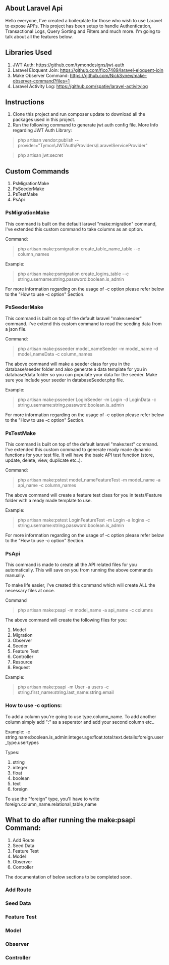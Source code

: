 
## About Laravel Api

Hello everyone, I've created a boilerplate for those who wish to use Laravel to expose API's. This project has been setup to handle Authentication, Transactional Logs, Query Sorting and Filters and much more. I'm going to talk about all the features below.

## Libraries Used

1. JWT Auth: https://github.com/tymondesigns/jwt-auth
2. Laravel Eloquent Join: https://github.com/fico7489/laravel-eloquent-join
3. Make Observer Command: https://github.com/NickSynev/make-observer-command?files=1
4. Laravel Activity Log: https://github.com/spatie/laravel-activitylog

## Instructions

1. Clone this project and run composer update to download all the packages used in this project.
2. Run the following command to generate jwt auth config file. More Info regarding JWT Auth Library: 
> php artisan vendor:publish --provider="Tymon\JWTAuth\Providers\LaravelServiceProvider"

> php artisan jwt:secret

## Custom Commands

1. PsMigrationMake
2. PsSeederMake
3. PsTestMake
4. PsApi

### PsMigrationMake
This command is built on the default laravel "make:migration" command, I've extended this custom command to take columns as an option. 

Command:
> php artisan make:psmigration create_table_name_table --c column_names

Example:
> php artisan make:psmigration create_logins_table --c string.username:string.password:boolean.is_admin

For more information regarding on the usage of -c option please refer below to the "How to use -c option" Section.

### PsSeederMake
This command is built on top of the default laravel "make:seeder" command. I've extend this custom command to read the seeding data from a json file.

Command:

> php artisan make:psseeder model_nameSeeder -m model_name -d model_nameData -c column_names

The above command will make a seeder class for you in the database/seeder folder and also generate a data template for you in database/data folder so you can populate your data for the seeder. Make sure you include your seeder in databaseSeeder.php file.

Example:

> php artisan make:psseeder LoginSeeder -m Login -d LoginData -c string.username:string.password:boolean.is_admin

For more information regarding on the usage of -c option please refer below to the "How to use -c option" Section.

### PsTestMake
This command is built on top of the default laravel "make:test" command. I've extended this custom command to generate ready made dynamic functions for your test file. It will have the basic API test function (store, update, delete, view, duplicate etc..).

Command:

> php artisan make:pstest model_nameFeatureTest -m model_name -a api_name -c column_names

The above command will create a feature test class for you in tests/Feature folder with a ready made template to use.

Example:

> php artisan make:pstest LoginFeatureTest -m Login -a logins -c string.username:string.password:boolean.is_admin

For more information regarding on the usage of -c option please refer below to the "How to use -c option" Section.

### PsApi
This command is made to create all the API related files for you automatically. This will save on you from running the above commands manually.

To make life easier, I've created this command which will create ALL the necessary files at once.

Command

> php artisan make:psapi -m model_name -a api_name -c columns

The above command will create the following files for you:

1. Model
2. Migration
3. Observer
4. Seeder
5. Feature Test
6. Controller
7. Resource
8. Request

Example:
> php artisan make:psapi -m User -a users -c string.first_name:string.last_name:string.email


### How to use -c options:
To add a column you're going to use type.column_name. To add another column simply add ":" as a seperator and add your second column etc..

Example:
-c string.name:boolean.is_admin:integer.age:float.total:text.details:foreign.user_type.usertypes

Types:
1. string
2. integer
3. float
4. boolean
5. text
6. foreign

To use the "foreign" type, you'll have to write foreign.column_name.relational_table_name


## What to do after running the make:psapi Command:
1. Add Route
2. Seed Data
3. Feature Test
4. Model
5. Observer
6. Controller

The documentation of below sections to be completed soon.
### Add Route

### Seed Data

### Feature Test

### Model

### Observer

### Controller
